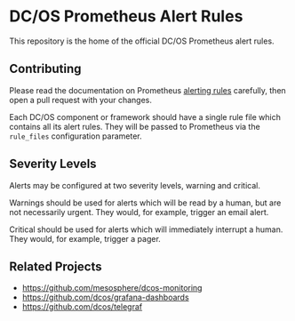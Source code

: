 # DC/OS Prometheus Alert Rules

This repository is the home of the official DC/OS Prometheus alert rules.

## Contributing

Please read the documentation on Prometheus [alerting rules][1] carefully, then
open a pull request with your changes.

Each DC/OS component or framework should have a single rule file which contains
all its alert rules. They will be passed to Prometheus via the `rule_files` 
configuration parameter.

## Severity Levels

Alerts may be configured at two severity levels, warning and critical.

Warnings should be used for alerts which will be read by a human, but are not
necessarily urgent. They would, for example, trigger an email alert. 

Critical should be used for alerts which will immediately interrupt a human.
They would, for example, trigger a pager. 

## Related Projects

- https://github.com/mesosphere/dcos-monitoring
- https://github.com/dcos/grafana-dashboards
- https://github.com/dcos/telegraf

[1]: https://prometheus.io/docs/prometheus/latest/configuration/alerting_rules/
